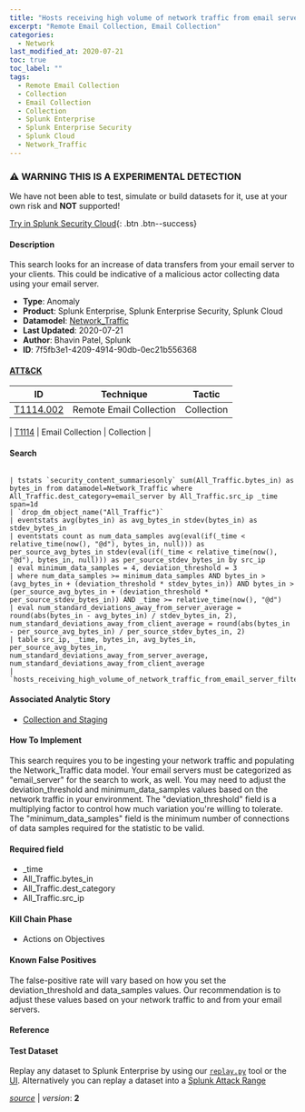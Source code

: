 ```yaml
---
title: "Hosts receiving high volume of network traffic from email server"
excerpt: "Remote Email Collection, Email Collection"
categories:
  - Network
last_modified_at: 2020-07-21
toc: true
toc_label: ""
tags:
  - Remote Email Collection
  - Collection
  - Email Collection
  - Collection
  - Splunk Enterprise
  - Splunk Enterprise Security
  - Splunk Cloud
  - Network_Traffic
---
```


### ⚠️ WARNING THIS IS A EXPERIMENTAL DETECTION
We have not been able to test, simulate or build datasets for it, use at your own risk and **NOT** supported!


[Try in Splunk Security Cloud](https://www.splunk.com/en_us/cyber-security.html){: .btn .btn--success}

#### Description

This search looks for an increase of data transfers from your email server to your clients. This could be indicative of a malicious actor collecting data using your email server.

- **Type**: Anomaly
- **Product**: Splunk Enterprise, Splunk Enterprise Security, Splunk Cloud
- **Datamodel**: [Network_Traffic](https://docs.splunk.com/Documentation/CIM/latest/User/NetworkTraffic)
- **Last Updated**: 2020-07-21
- **Author**: Bhavin Patel, Splunk
- **ID**: 7f5fb3e1-4209-4914-90db-0ec21b556368


#### [ATT&CK](https://attack.mitre.org/)

| ID          | Technique   | Tactic         |
| ----------- | ----------- |--------------- |
| [T1114.002](https://attack.mitre.org/techniques/T1114/002/) | Remote Email Collection | Collection |

| [T1114](https://attack.mitre.org/techniques/T1114/) | Email Collection | Collection |

#### Search

```

| tstats `security_content_summariesonly` sum(All_Traffic.bytes_in) as bytes_in from datamodel=Network_Traffic where All_Traffic.dest_category=email_server by All_Traffic.src_ip _time span=1d 
| `drop_dm_object_name("All_Traffic")` 
| eventstats avg(bytes_in) as avg_bytes_in stdev(bytes_in) as stdev_bytes_in 
| eventstats count as num_data_samples avg(eval(if(_time < relative_time(now(), "@d"), bytes_in, null))) as per_source_avg_bytes_in stdev(eval(if(_time < relative_time(now(), "@d"), bytes_in, null))) as per_source_stdev_bytes_in by src_ip 
| eval minimum_data_samples = 4, deviation_threshold = 3 
| where num_data_samples >= minimum_data_samples AND bytes_in > (avg_bytes_in + (deviation_threshold * stdev_bytes_in)) AND bytes_in > (per_source_avg_bytes_in + (deviation_threshold * per_source_stdev_bytes_in)) AND _time >= relative_time(now(), "@d") 
| eval num_standard_deviations_away_from_server_average = round(abs(bytes_in - avg_bytes_in) / stdev_bytes_in, 2), num_standard_deviations_away_from_client_average = round(abs(bytes_in - per_source_avg_bytes_in) / per_source_stdev_bytes_in, 2) 
| table src_ip, _time, bytes_in, avg_bytes_in, per_source_avg_bytes_in, num_standard_deviations_away_from_server_average, num_standard_deviations_away_from_client_average 
| `hosts_receiving_high_volume_of_network_traffic_from_email_server_filter`
```

#### Associated Analytic Story
* [Collection and Staging](/stories/collection_and_staging)


#### How To Implement
This search requires you to be ingesting your network traffic and populating the Network_Traffic data model.  Your email servers must be categorized as &#34;email_server&#34; for the search to work, as well. You may need to adjust the deviation_threshold and minimum_data_samples values based on the network traffic in your environment. The &#34;deviation_threshold&#34; field is a multiplying factor to control how much variation you&#39;re willing to tolerate. The &#34;minimum_data_samples&#34; field is the minimum number of connections of data samples required for the statistic to be valid.

#### Required field
* _time
* All_Traffic.bytes_in
* All_Traffic.dest_category
* All_Traffic.src_ip


#### Kill Chain Phase
* Actions on Objectives


#### Known False Positives
The false-positive rate will vary based on how you set the deviation_threshold and data_samples values. Our recommendation is to adjust these values based on your network traffic to and from your email servers.





#### Reference


#### Test Dataset
Replay any dataset to Splunk Enterprise by using our [`replay.py`](https://github.com/splunk/attack_data#using-replaypy) tool or the [UI](https://github.com/splunk/attack_data#using-ui).
Alternatively you can replay a dataset into a [Splunk Attack Range](https://github.com/splunk/attack_range#replay-dumps-into-attack-range-splunk-server)




[*source*](https://github.com/splunk/security_content/tree/develop/detections/experimental/network/hosts_receiving_high_volume_of_network_traffic_from_email_server.yml) \| *version*: **2**